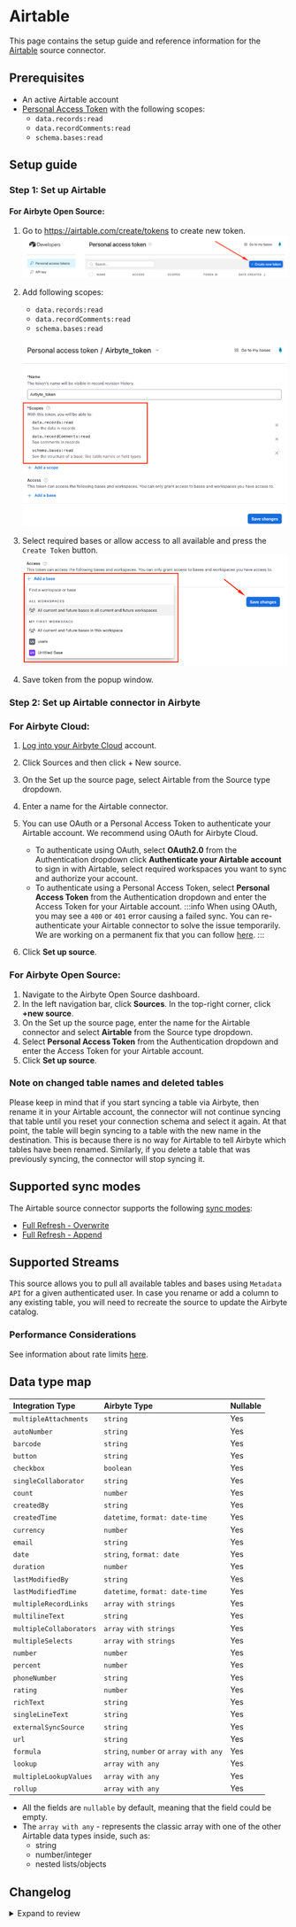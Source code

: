 # Airtable

<HideInUI>

This page contains the setup guide and reference information for the [Airtable](https://airtable.com/api) source connector.

</HideInUI>

## Prerequisites

- An active Airtable account
- [Personal Access Token](https://airtable.com/developers/web/guides/personal-access-tokens) with the following scopes:
  - `data.records:read`
  - `data.recordComments:read`
  - `schema.bases:read`

## Setup guide

### Step 1: Set up Airtable

<!-- env:oss -->

#### For Airbyte Open Source:

1. Go to https://airtable.com/create/tokens to create new token.
   ![Generate new Token](../../.gitbook/assets/source/airtable/generate_new_token.png)
2. Add following scopes:

   - `data.records:read`
   - `data.recordComments:read`
   - `schema.bases:read`

   ![Add Scopes](../../.gitbook/assets/source/airtable/add_scopes.png)

3. Select required bases or allow access to all available and press the `Create Token` button.
   ![Add Bases](../../.gitbook/assets/source/airtable/add_bases.png)
4. Save token from the popup window.
<!-- /env:oss -->

### Step 2: Set up Airtable connector in Airbyte

<!-- env:cloud -->

### For Airbyte Cloud:

1. [Log into your Airbyte Cloud](https://cloud.airbyte.com/workspaces) account.
2. Click Sources and then click + New source.
3. On the Set up the source page, select Airtable from the Source type dropdown.
4. Enter a name for the Airtable connector.
5. You can use OAuth or a Personal Access Token to authenticate your Airtable account. We recommend using OAuth for Airbyte Cloud.

   - To authenticate using OAuth, select **OAuth2.0** from the Authentication dropdown click **Authenticate your Airtable account** to sign in with Airtable, select required workspaces you want to sync and authorize your account.
   - To authenticate using a Personal Access Token, select **Personal Access Token** from the Authentication dropdown and enter the Access Token for your Airtable account.
     :::info
     When using OAuth, you may see a `400` or `401` error causing a failed sync. You can re-authenticate your Airtable connector to solve the issue temporarily. We are working on a permanent fix that you can follow [here](https://github.com/airbytehq/airbyte/issues/25278).
     :::

6. Click **Set up source**.
<!-- /env:cloud -->

<!-- env:oss -->

### For Airbyte Open Source:

1. Navigate to the Airbyte Open Source dashboard.
2. In the left navigation bar, click **Sources**. In the top-right corner, click **+new source**.
3. On the Set up the source page, enter the name for the Airtable connector and select **Airtable** from the Source type dropdown.
4. Select **Personal Access Token** from the Authentication dropdown and enter the Access Token for your Airtable account.
5. Click **Set up source**.
<!-- /env:oss -->

### Note on changed table names and deleted tables

Please keep in mind that if you start syncing a table via Airbyte, then rename it in your Airtable account, the connector will not continue syncing that table until you reset your connection schema and select it again. At that point, the table will begin syncing to a table with the new name in the destination. This is because there is no way for Airtable to tell Airbyte which tables have been renamed. Similarly, if you delete a table that was previously syncing, the connector will stop syncing it.

## Supported sync modes

The Airtable source connector supports the following [sync modes](https://docs.airbyte.com/cloud/core-concepts/#connection-sync-modes):

- [Full Refresh - Overwrite](https://docs.airbyte.com/understanding-airbyte/glossary#full-refresh-sync)
- [Full Refresh - Append](https://docs.airbyte.com/understanding-airbyte/connections/full-refresh-append)

## Supported Streams

This source allows you to pull all available tables and bases using `Metadata API` for a given authenticated user. In case you rename or add a column to any existing table, you will need to recreate the source to update the Airbyte catalog.

### Performance Considerations

See information about rate limits [here](https://airtable.com/developers/web/api/rate-limits).

## Data type map

| Integration Type        | Airbyte Type                           | Nullable |
| :---------------------- | :------------------------------------- | -------- |
| `multipleAttachments`   | `string`                               | Yes      |
| `autoNumber`            | `string`                               | Yes      |
| `barcode`               | `string`                               | Yes      |
| `button`                | `string`                               | Yes      |
| `checkbox`              | `boolean`                              | Yes      |
| `singleCollaborator`    | `string`                               | Yes      |
| `count`                 | `number`                               | Yes      |
| `createdBy`             | `string`                               | Yes      |
| `createdTime`           | `datetime`, `format: date-time`        | Yes      |
| `currency`              | `number`                               | Yes      |
| `email`                 | `string`                               | Yes      |
| `date`                  | `string`, `format: date`               | Yes      |
| `duration`              | `number`                               | Yes      |
| `lastModifiedBy`        | `string`                               | Yes      |
| `lastModifiedTime`      | `datetime`, `format: date-time`        | Yes      |
| `multipleRecordLinks`   | `array with strings`                   | Yes      |
| `multilineText`         | `string`                               | Yes      |
| `multipleCollaborators` | `array with strings`                   | Yes      |
| `multipleSelects`       | `array with strings`                   | Yes      |
| `number`                | `number`                               | Yes      |
| `percent`               | `number`                               | Yes      |
| `phoneNumber`           | `string`                               | Yes      |
| `rating`                | `number`                               | Yes      |
| `richText`              | `string`                               | Yes      |
| `singleLineText`        | `string`                               | Yes      |
| `externalSyncSource`    | `string`                               | Yes      |
| `url`                   | `string`                               | Yes      |
| `formula`               | `string`, `number` or `array with any` | Yes      |
| `lookup`                | `array with any`                       | Yes      |
| `multipleLookupValues`  | `array with any`                       | Yes      |
| `rollup`                | `array with any`                       | Yes      |

- All the fields are `nullable` by default, meaning that the field could be empty.
- The `array with any` - represents the classic array with one of the other Airtable data types inside, such as:
  - string
  - number/integer
  - nested lists/objects

## Changelog

<details>
  <summary>Expand to review</summary>

| Version | Date       | Pull Request                                             | Subject                                                                                |
|:--------|:-----------| :------------------------------------------------------- |:---------------------------------------------------------------------------------------|
| 4.4.0 | 2024-07-16 | [41160](https://github.com/airbytehq/airbyte/pull/41160) | Update CDK version to v3.5.2 |
| 4.3.1 | 2024-07-16 | [41536](https://github.com/airbytehq/airbyte/pull/41536) | Update dependencies |
| 4.3.0 | 2024-07-16 | [41072](https://github.com/airbytehq/airbyte/pull/41072) | Update CDK version to v2.4.0 |
| 4.2.6 | 2024-07-09 | [41080](https://github.com/airbytehq/airbyte/pull/41080) | Update dependencies |
| 4.2.5 | 2024-07-06 | [40789](https://github.com/airbytehq/airbyte/pull/40789) | Update dependencies |
| 4.2.4 | 2024-06-25 | [40290](https://github.com/airbytehq/airbyte/pull/40290) | Update dependencies |
| 4.2.3 | 2024-06-22 | [40085](https://github.com/airbytehq/airbyte/pull/40085) | Update dependencies |
| 4.2.2 | 2024-06-04 | [39089](https://github.com/airbytehq/airbyte/pull/39089) | [autopull] Upgrade base image to v1.2.1 |
| 4.2.1 | 2024-05-29 | [38765](https://github.com/airbytehq/airbyte/pull/38765) | Fix next_page_token() to correctly adhere to HttpStream interface |
| 4.2.0 | 2024-03-19 | [36267](https://github.com/airbytehq/airbyte/pull/36267) | Pin airbyte-cdk version to `^0` |
| 4.1.6 | 2024-02-12 | [35149](https://github.com/airbytehq/airbyte/pull/35149) | Manage dependencies with Poetry. |
| 4.1.5 | 2023-10-19 | [31599](https://github.com/airbytehq/airbyte/pull/31599) | Base image migration: remove Dockerfile and use the python-connector-base image |
| 4.1.4 | 2023-10-19 | [31360](https://github.com/airbytehq/airbyte/pull/31360) | Update docstings |
| 4.1.3 | 2023-10-13 | [31360](https://github.com/airbytehq/airbyte/pull/31360) | Update error message for invalid permissions |
| 4.1.2 | 2023-10-10 | [31215](https://github.com/airbytehq/airbyte/pull/31215) | Exclude bases without permission |
| 4.1.1 | 2023-10-10 | [31119](https://github.com/airbytehq/airbyte/pull/31119) | Add user-friendly error message when refresh token has expired |
| 4.1.0 | 2023-10-10 | [31044](https://github.com/airbytehq/airbyte/pull/31044) | Add source table name to output records |
| 4.0.0 | 2023-10-09 | [31181](https://github.com/airbytehq/airbyte/pull/31181) | Additional schema processing for the FORMULA schema type: Convert to simple data types |
| 3.0.1 | 2023-05-10 | [25946](https://github.com/airbytehq/airbyte/pull/25946) | Skip stream if it does not appear in catalog |
| 3.0.0 | 2023-03-20 | [22704](https://github.com/airbytehq/airbyte/pull/22704) | Fix for stream name uniqueness |
| 2.0.4 | 2023-03-15 | [24093](https://github.com/airbytehq/airbyte/pull/24093) | Update spec and doc |
| 2.0.3 | 2023-02-02 | [22311](https://github.com/airbytehq/airbyte/pull/22311) | Fix for `singleSelect` types when discovering the schema |
| 2.0.2 | 2023-02-01 | [22245](https://github.com/airbytehq/airbyte/pull/22245) | Fix for empty `result` object when discovering the schema |
| 2.0.1 | 2023-02-01 | [22224](https://github.com/airbytehq/airbyte/pull/22224) | Fixed broken `API Key` authentication |
| 2.0.0 | 2023-01-27 | [21962](https://github.com/airbytehq/airbyte/pull/21962) | Added casting of native Airtable data types to JsonSchema types |
| 1.0.2 | 2023-01-25 | [20934](https://github.com/airbytehq/airbyte/pull/20934) | Added `OAuth2.0` authentication support |
| 1.0.1 | 2023-01-10 | [21215](https://github.com/airbytehq/airbyte/pull/21215) | Fix field names |
| 1.0.0 | 2022-12-22 | [20846](https://github.com/airbytehq/airbyte/pull/20846) | Migrated to Metadata API for dynamic schema generation |
| 0.1.3 | 2022-10-26 | [18491](https://github.com/airbytehq/airbyte/pull/18491) | Improve schema discovery logic |
| 0.1.2 | 2022-04-30 | [12500](https://github.com/airbytehq/airbyte/pull/12500) | Improve input configuration copy |
| 0.1.1 | 2021-12-06 | [8425](https://github.com/airbytehq/airbyte/pull/8425) | Update title, description fields in spec |

</details>
